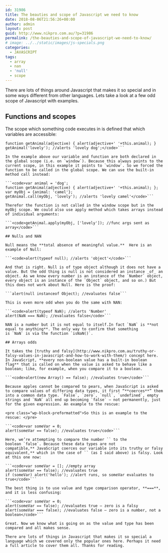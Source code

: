 ```yaml
---
id: 31986
title: The beauties and scope of Javascript we need to know
date: 2018-08-06T21:56:26+00:00
author: admin
layout: post
guid: http://www.nikpro.com.au/?p=31986
permalink: /the-beauties-and-scope-of-javascript-we-need-to-know/
# image: ../../static/images/js-specials.png
categories:
  - JAVASCRIPT
tags:
  - array
  - nan
  - 'null'
  - scope
---
```

There are lots of things around Javascript that makes it so special and in some ways different from other languages. Lets take a look at a few odd scope of Javascript with examples.

## Functions and scopes

The scope which something code executes in is defined that which variables are accessible:

```<code>var animal = 'dog';
function getAnimal(adjective) { alert(adjective+' '+this.animal); }
getAnimal('lovely'); //alerts 'lovely dog';</code>```

In the example above our variable and function are both declared in the global scope (i.e. on `window`). Because this always points to the current scope, in this example it points to `window`. So we forced the function to be called in the global scope. We can use the built-in method call instead:

```<code>var animal = 'dog';
function getAnimal(adjective) { alert(adjective+' '+this.animal); };
var myObj = {animal: 'camel'};
getAnimal.call(myObj, 'lovely'); //alerts 'lovely camel'</code>```

Therefor the function is not called in the window scope but in the myObj scope. We could also use apply method which takes arrays instead of individual arguments:

```<code>getAnimal.apply(myObj, ['lovely']); //func args sent as array</code>```

## Nulls and NAN

Null means the **total absence of meaningful value.**  Here is an example of Null:

```<code>alert(typeof null); //alerts 'object'</code>```

And that is right. Null is of type object although it does not have a value. But the odd thing is null is not considered an instance _of_ an object. As we know every number is an instance of the `Number` object, every object is an instance of the `Object` object, and so on.) But this does not work about Null. Here is the proof:

```alert(null instanceof Object); //evaluates false```

This is even more odd when you do the same with NAN:

```<code>alert(typeof NaN); //alerts 'Number'
alert(NaN === NaN); //evaluates false</code>```

NAN is a number but it is not equal to itself.In fact `NaN` is **not equal to anything**. The only way to confirm that something is `NaN` is via the function `isNaN()`.

## Arrays odds

It takes the [truthy and falsy](http://www.nikpro.com.au/truthy-or-falsy-values-in-javascript-and-how-to-work-with-them/) concept here. In JavaScript, **every non-boolean value has a built-in boolean flag** that is called on when the value is asked to behave like a boolean; like, for example, when you compare it to a boolean.

```<code>alert(new Array() == false); //evaluates true</code>```

Because apples cannot be compared to pears, when JavaScript is asked to compare values of differing data types, it first “**coerces**” them into a common data type. `False`, `zero`, `null`, `undefined`, empty strings and `NaN` all end up becoming `false` — not permanently, just for the given expression. An example to the rescue:

<pre class="wp-block-preformatted">So this is an example to the rescue: </pre>

```<code>var someVar = 0;
alert(someVar == false); //evaluates true</code>```

Here, we’re attempting to compare the number `` to the boolean `false`. Because these data types are not compatible,** JavaScript coerces our variable into its truthy or falsy equivalent,** which in the case of `` (as I said above) is falsy. Look at this one now:

```<code>var someVar = []; //empty array
alert(someVar == false); //evaluates true
if (someVar) alert('hello'); //alert runs, so someVar evaluates to true</code>```

The best thing is to use value and type comparison operator, **===**, and it is less confusing:

```<code>var someVar = 0;
alert(someVar == false); //evaluates true – zero is a falsy
alert(someVar === false); //evaluates false – zero is a number, not a boolean</code>```

Great. Now we know what is going on as the value and type has been compared and all makes sense.

There are lots of things in Javascript that makes it so special a language which we covered only the popular ones here. Perhaps it need a full article to cover them all. Thanks for reading.